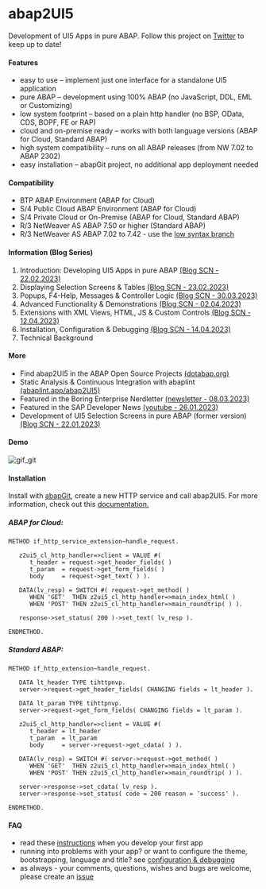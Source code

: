 # abap2UI5
Development of UI5 Apps in pure ABAP. Follow this project on [Twitter](https://twitter.com/OblomovDev)
 to keep up to date! 
#### Features
* easy to use – implement just one interface for a standalone UI5 application
* pure ABAP – development using 100% ABAP (no JavaScript, DDL, EML or Customizing)
* low system footprint – based on a plain http handler (no BSP, OData, CDS, BOPF, FE or RAP)
* cloud and on-premise ready – works with both language versions (ABAP for Cloud, Standard ABAP)
* high system compatibility – runs on all ABAP releases (from NW 7.02 to ABAP 2302)
* easy installation – abapGit project, no additional app deployment needed

#### Compatibility
* BTP ABAP Environment (ABAP for Cloud)
* S/4 Public Cloud ABAP Environment (ABAP for Cloud)
* S/4 Private Cloud or On-Premise (ABAP for Cloud, Standard ABAP)
* R/3 NetWeaver AS ABAP 7.50 or higher (Standard ABAP)
* R/3 NetWeaver AS ABAP 7.02 to 7.42 - use the [low syntax branch](https://github.com/oblomov-dev/ABAP2UI5/tree/main_v702)

#### Information (Blog Series)
1. Introduction: Developing UI5 Apps in pure ABAP [(Blog SCN - 22.02.2023)](https://blogs.sap.com/2023/02/22/abap2ui5-development-of-ui5-apps-in-pure-abap-1-3/)<br>
2. Displaying Selection Screens & Tables [(Blog SCN - 23.02.2023)](https://blogs.sap.com/2023/02/22/abap2ui5-output-of-lists-and-tables-toolbar-and-editable-2-3/)<br>
3. Popups, F4-Help, Messages & Controller Logic [(Blog SCN - 30.03.2023)](https://blogs.sap.com/2023/03/30/abap2ui5-3-4-flow-logic-pop-ups-f4-help/)<br>
4. Advanced Functionality & Demonstrations [(Blog SCN - 02.04.2023)](https://blogs.sap.com/2023/04/02/abap2ui5-4-5-additional-features-demos/)<br>
5. Extensions with XML Views, HTML, JS & Custom Controls [(Blog SCN - 12.04.2023)](https://blogs.sap.com/2023/04/12/abap2ui5-5-6-extensions-with-xml-views-html-js-custom-controls/)<br>
6. Installation, Configuration & Debugging [(Blog SCN - 14.04.2023)](https://blogs.sap.com/2023/04/14/abap2ui5-6-7-installation-configuration-debugging/)<br>
7. Technical Background<br>

#### More
* Find abap2UI5 in the ABAP Open Source Projects [(dotabap.org)](https://dotabap.org/)
* Static Analysis & Continuous Integration with abaplint [(abaplint.app/abap2UI5)](https://abaplint.app/stats/oblomov-dev/abap2UI5)
* Featured in the Boring Enterprise Nerdletter [(newsletter - 08.03.2023)](https://boringenterprisenerds.substack.com/p/34-abap2ui5-sap-cva-burnout-c2c-shortwave) 
* Featured in the SAP Developer News [(youtube - 26.01.2023)](https://www.youtube.com/watch?v=6BDK55xYttM)
* Development of UI5 Selection Screens in pure ABAP (former version) [(Blog SCN - 22.01.2023)](https://blogs.sap.com/2023/01/22/abap2ui5-project-development-of-ui5-selection-screens-in-pure-abap-no-app-deployment-or-javascript-needed/)

#### Demo
![gif_git](https://user-images.githubusercontent.com/102328295/227471575-617dad73-5c3a-4ed2-be31-fe537ca0c080.gif)

#### Installation
Install with [abapGit](https://abapgit.org), create a new HTTP service and call abap2UI5. For more information, check out this [documentation.](https://blogs.sap.com/2023/04/14/abap2ui5-6-7-installation-configuration-debugging/)

##### ABAP for Cloud:
```abap
METHOD if_http_service_extension~handle_request.

   z2ui5_cl_http_handler=>client = VALUE #(
      t_header = request->get_header_fields( )
      t_param  = request->get_form_fields( )
      body     = request->get_text( ) ).

   DATA(lv_resp) = SWITCH #( request->get_method( )
      WHEN 'GET'  THEN z2ui5_cl_http_handler=>main_index_html( )
      WHEN 'POST' THEN z2ui5_cl_http_handler=>main_roundtrip( ) ).

   response->set_status( 200 )->set_text( lv_resp ).

ENDMETHOD.
```

##### Standard ABAP:
```abap
METHOD if_http_extension~handle_request.

   DATA lt_header TYPE tihttpnvp.
   server->request->get_header_fields( CHANGING fields = lt_header ).

   DATA lt_param TYPE tihttpnvp.
   server->request->get_form_fields( CHANGING fields = lt_param ).

   z2ui5_cl_http_handler=>client = VALUE #(
      t_header = lt_header
      t_param  = lt_param
      body     = server->request->get_cdata( ) ).

   DATA(lv_resp) = SWITCH #( server->request->get_method( )
      WHEN 'GET'  THEN z2ui5_cl_http_handler=>main_index_html( )
      WHEN 'POST' THEN z2ui5_cl_http_handler=>main_roundtrip( ) ).

   server->response->set_cdata( lv_resp ).
   server->response->set_status( code = 200 reason = 'success' ).

ENDMETHOD.
```
#### FAQ
* read these [instructions](https://blogs.sap.com/2023/02/22/abap2ui5-development-of-ui5-apps-in-pure-abap-1-3/) when you develop your first app<br>
* running into problems with your app? or want to configure the theme, bootstrapping, language and title? see [configuration & debugging](https://blogs.sap.com/2023/04/14/abap2ui5-6-7-installation-configuration-debugging/)
* as always - your comments, questions, wishes and bugs are welcome, please create an [issue](https://github.com/oblomov-dev/ABAP2UI5/issues)

